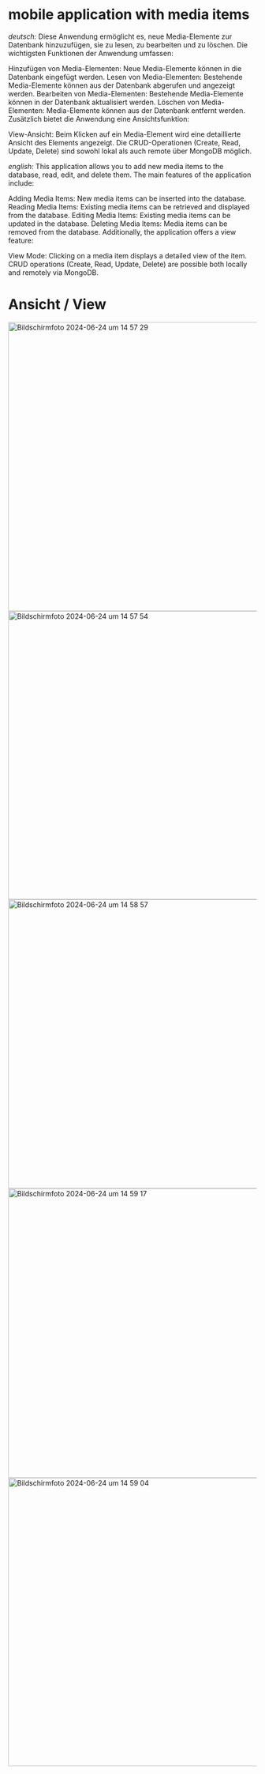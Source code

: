 # mobile application with media items

*deutsch:*
Diese Anwendung ermöglicht es, neue Media-Elemente zur Datenbank hinzuzufügen, sie zu lesen, zu bearbeiten und zu löschen. Die wichtigsten Funktionen der Anwendung umfassen:

Hinzufügen von Media-Elementen: Neue Media-Elemente können in die Datenbank eingefügt werden.
Lesen von Media-Elementen: Bestehende Media-Elemente können aus der Datenbank abgerufen und angezeigt werden.
Bearbeiten von Media-Elementen: Bestehende Media-Elemente können in der Datenbank aktualisiert werden.
Löschen von Media-Elementen: Media-Elemente können aus der Datenbank entfernt werden.
Zusätzlich bietet die Anwendung eine Ansichtsfunktion:

View-Ansicht: Beim Klicken auf ein Media-Element wird eine detaillierte Ansicht des Elements angezeigt.
Die CRUD-Operationen (Create, Read, Update, Delete) sind sowohl lokal als auch remote über MongoDB möglich.

*english:*
This application allows you to add new media items to the database, read, edit, and delete them. The main features of the application include:

Adding Media Items: New media items can be inserted into the database.
Reading Media Items: Existing media items can be retrieved and displayed from the database.
Editing Media Items: Existing media items can be updated in the database.
Deleting Media Items: Media items can be removed from the database.
Additionally, the application offers a view feature:

View Mode: Clicking on a media item displays a detailed view of the item.
CRUD operations (Create, Read, Update, Delete) are possible both locally and remotely via MongoDB.

# Ansicht / View

<img width="585" alt="Bildschirmfoto 2024-06-24 um 14 57 29" src="https://github.com/JanBerlin06/mobile-application-for-media-entities/assets/122086059/99559307-239e-4d7d-86fd-2e8a3b0f4482">


<img width="584" alt="Bildschirmfoto 2024-06-24 um 14 57 54" src="https://github.com/JanBerlin06/mobile-application-for-media-entities/assets/122086059/0f68b19c-2cc9-486e-a00e-5694c504ad96">


<img width="585" alt="Bildschirmfoto 2024-06-24 um 14 58 57" src="https://github.com/JanBerlin06/mobile-application-for-media-entities/assets/122086059/a5d2d618-6da4-4107-9d52-b7346dba2079">


<img width="586" alt="Bildschirmfoto 2024-06-24 um 14 59 17" src="https://github.com/JanBerlin06/mobile-application-for-media-entities/assets/122086059/36cb6e10-d2ea-443f-ae71-f1ea30751019">

<img width="584" alt="Bildschirmfoto 2024-06-24 um 14 59 04" src="https://github.com/JanBerlin06/mobile-application-for-media-entities/assets/122086059/9c1a4e25-41b4-40b5-bd8f-59bfc7110ac7">


